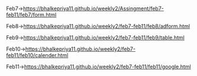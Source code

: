 Feb7->https://bhalkepriya11.github.io/weekly2/Assingment/feb7-feb11/feb7/form.html

Feb8->https://bhalkepriya11.github.io/weekly2/feb7-feb11/feb8/adform.html

Feb9->https://bhalkepriya11.github.io/weekly2/feb7-feb11/feb9/table.html

Feb10->https://bhalkepriya11.github.io/weekly2/feb7-feb11/feb10/calender.html

Feb11->https://bhalkepriya11.github.io/weekly2/feb7-feb11/feb11/google.html
